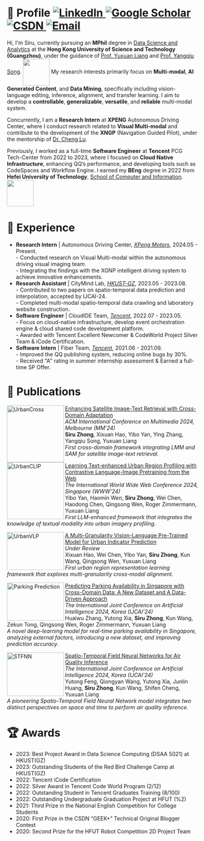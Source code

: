 # 👋 Profile <a href="https://linkedin.com/in/siruzhong"><img src="https://img.shields.io/badge/LinkedIn-%230077B5.svg?&style=flat-square&logo=linkedin&logoColor=white" alt="LinkedIn" /></a><a href="https://scholar.google.co.uk/citations?user=3KMb5mUAAAAJ"> <img src="https://img.shields.io/badge/Google%20Scholar-%234285F4.svg?&style=flat-square&logo=google-scholar&logoColor=white" alt="Google Scholar" /></a><a href="https://bareth.blog.csdn.net/"> <img src="https://img.shields.io/badge/CSDN-%23EE4444.svg?&style=flat-square&logo=csdn&logoColor=white" alt="CSDN" /></a><a href="mailto:siruzhong@outlook.com"> <img src="https://img.shields.io/badge/-Email-red?style=flat-square&logo=gmail&logoColor=white" alt="Email"/></a>

Hi, I'm Siru, currently pursuing an **MPhil** degree in [Data Science and Analytics](http://dsa.hkust-gz.edu.cn/) at the **Hong Kong University of Science and Technology (Guangzhou)**, under the guidance of [Prof. Yuxuan Liang](https://yuxuanliang.com/) and [Prof. Yangqiu Song](https://www.cse.ust.hk/~yqsong/). <img src="https://siruzhong-1305674339.cos.ap-hongkong.myqcloud.com/2024-06-29-140657.png" style="width: 5em; vertical-align: middle;"> My research interests primarily focus on **Multi-modal**, **AI Generated Content**, and **Data Mining**, specifically including vision-language editing, inference, alignment, and transfer learning. I aim to develop a **controllable**, **generalizable**, **versatile**, and **reliable** multi-modal system.

Concurrently, I am a **Research Intern** at **XPENG** Autonomous Driving Center, where I conduct research related to **Visual Multi-modal** and contribute to the development of the **XNGP** (Navigation Guided Pilot), under the mentorship of [Dr. Cheng Lu](https://www.linkedin.com/in/cheng-lu-5b24a739). 

Previously, I worked as a full-time **Software Engineer** at **Tencent** PCG Tech-Center from 2022 to 2023, where I focused on **Cloud Native Infrastructure**, enhancing QQ’s performance, and developing tools such as CodeSpaces and Workflow Engine. I earned my **BEng** degree in 2022 from **Hefei University of Technology**, [School of Computer and Information](https://ci.hfut.edu.cn/). <img src="https://siruzhong-1305674339.cos.ap-hongkong.myqcloud.com/2024-02-27-172149.png" style="width: 5em; vertical-align: middle;">

# 📍 Experience

<ul>
  <li>
   <strong>Research Intern</strong> | Autonomous Driving Center, <em><a href="https://www.xpeng.com/" target="_blank">XPeng Motors</a></em>, 2024.05 - Present.<br>
    <!--<img src="https://siruzhong-1305674339.cos.ap-hongkong.myqcloud.com/2024-05-24-025517.png" style="width: 5em;"><br>-->
    - Conducted research on Visual Multi-modal within the autonomous driving visual imaging team.<br>
    - Integrating the findings with the XGNP intelligent driving system to achieve innovative enhancements.
  </li>
  
  <li>
   <strong>Research Assistant</strong> | CityMind Lab, <em><a href="https://citymind.top/" target="_blank">HKUST-GZ</a></em>, 2023.05 - 2023.08.<br>
    <!--<img src="https://siruzhong-1305674339.cos.ap-hongkong.myqcloud.com/2024-06-29-150454.png" style="width: 5em;"><br>-->
    - Contributed to two papers on spatio-temporal data prediction and interpolation, accepted by IJCAI-24.<br>
    - Completed multi-modal spatio-temporal data crawling and laboratory website construction.
  </li>
  
  <li>
   <strong>Software Engineer</strong> | CloudIDE Team, <em><a href="https://www.tencent.com/" target="_blank">Tencent</a></em>, 2022.07 - 2023.05.<br>
    <!--<img src="https://siruzhong-1305674339.cos.ap-hongkong.myqcloud.com/2024-05-07-175529.png" style="width: 4em;"><br>-->
    - Focus on cloud-native infrastructure, develop event orchestration engine & cloud shared code development platform.<br>
    - Awarded with Tencent Excellent Newcomer & CodeWorld Project Silver Team & iCode Certification.
  </li>

  <li>
   <strong>Software Intern</strong> | Fiber Team, <em><a href="https://www.tencent.com/" target="_blank">Tencent</a></em>, 2021.06 - 2021.09.<br>
    <!--<img src="https://siruzhong-1305674339.cos.ap-hongkong.myqcloud.com/2024-05-07-175529.png" style="width: 4em;"><br>-->
    - Improved the QQ publishing system, reducing online bugs by 30%.<br>
    - Received "A" rating in summer internship assessment & Earned a full-time SP Offer.
  </li>
  
</ul>


# 📝 Publications

<img src="https://siruzhong-1305674339.cos.ap-hongkong.myqcloud.com/2024-04-23-033802.png" alt="UrbanCross" width="150" align="left" /> 

[Enhancing Satellite Image-Text Retrieval with Cross-Domain Adaptation](https://arxiv.org/pdf/2404.14241.pdf) <br>
*ACM International Conference on Multimedia 2024, Melbourne (MM'24)* <br>
**Siru Zhong**, Xixuan Hao, Yibo Yan, Ying Zhang, Yangqiu Song, Yuxuan Liang <br>
*First cross-domain framework integrating LMM and SAM for satellite image-text retrieval.*


<img src="https://siruzhong-1305674339.cos.ap-hongkong.myqcloud.com/2024-01-24-160852.png" alt="UrbanCLIP" width="150" align="left" /> 

[Learning Text-enhanced Urban Region Profiling with Contrastive Language-Image Pretraining from the Web](https://arxiv.org/pdf/2310.18340.pdf) <br>
*The International World Wide Web Conference 2024, Singapore (WWW'24)*  <br>
Yibo Yan, Haomin Wen, **Siru Zhong**, Wei Chen, Haodong Chen, Qingsong Wen, Roger Zimmermann, Yuxuan Liang <br>
*First LLM-enhanced framework that integrates the knowledge of textual modality into urban imagery profiling.*


<img src="https://siruzhong-1305674339.cos.ap-hongkong.myqcloud.com/2024-02-27-170045.png" alt="UrbanVLP" width="150" height="100" align="left" /> 

[A Multi-Granularity Vision-Language Pre-Trained Model for Urban Indicator Prediction](https://arxiv.org/pdf/2403.16831.pdf) <br>
*Under Review* <br>
Xixuan Hao, Wei Chen, Yibo Yan, **Siru Zhong**, Kun Wang, Qingsong Wen, Yuxuan Liang <br>
*First urban region representation learning framework that explores multi-granularity cross-modal alignment.*


<img src="https://siruzhong-1305674339.cos.ap-hongkong.myqcloud.com/2024-06-03-142808.png" alt="Parking Prediction" width="150" height="100" align="left" /> 

[Predicting Parking Availability in Singapore with Cross-Domain Data: A New Dataset and A Data-Driven Approach](https://arxiv.org/pdf/2405.18910) <br>
*The International Joint Conference on Artificial Intelligence 2024, Korea (IJCAI'24)* <br>
Huaiwu Zhang, Yutong Xia, **Siru Zhong**, Kun Wang, Zekun Tong, Qingsong Wen, Roger Zimmermann, Yuxuan Liang <br>
*A novel deep-learning model for real-time parking availability in Singapore, analyzing external factors, introducing a new dataset, and improving prediction accuracy.*
 

<img src="https://siruzhong-1305674339.cos.ap-hongkong.myqcloud.com/2024-03-14-104146.png" alt="STFNN" width="150" height="115" align="left" /> 

[Spatio-Temporal Field Neural Networks for Air Quality Inference](https://arxiv.org/pdf/2403.02354.pdf) <br>
*The International Joint Conference on Artificial Intelligence 2024, Korea (IJCAI'24)* <br>
Yutong Feng, Qiongyan Wang, Yutong Xia, Junlin Huang, **Siru Zhong**, Kun Wang, Shifen Cheng, Yuxuan Liang <br>
*A pioneering Spatio-Temporal Field Neural Network model integrates two distinct perspectives on space and time to perform air quality inference.*

# 🏆 Awards
- 2023: Best Project Award in Data Science Computing (DSAA 5021) at HKUST(GZ)
- 2023: Outstanding Students of the Red Bird Challenge Camp at HKUST(GZ)
- 2022: Tencent iCode Certification
- 2022: Silver Award in Tencent Code World Program (2/12)
- 2022: Outstanding Student in Tencent Graduates Training (8/100)
- 2022: Outstanding Undergraduate Graduation Project at HFUT (%2)
- 2021: Third Prize in the National English Competition for College Students
- 2020: First Prize in the CSDN “GEEK+” Technical Original Blogger Contest
- 2020: Second Prize for the HFUT Robot Competition 2D Project Team

<!-- # GitHub stats
[![Siru's GitHub stats](https://github-readme-stats.vercel.app/api?username=siruzhong)](https://github.com/anuraghazra/github-readme-stats) -->
